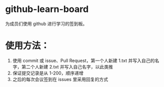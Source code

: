 # github-learn-board

为成员们使用 github 进行学习的签到板。

# 使用方法：

1. 使用 commit 或 issue、Pull Request，第一个人新建 1.txt 并写入自己的名字，第二个人新建 2.txt 并写入自己名字，以此类推
2. 保证提交记录是从 1-200，顺序递增
3. 之后的每次会议签到在 issues 里采用回复的方式
